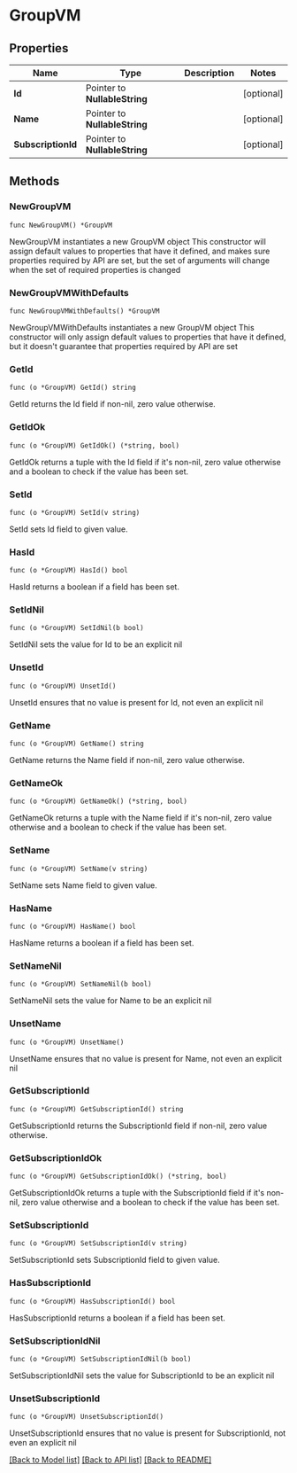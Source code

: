 # GroupVM

## Properties

Name | Type | Description | Notes
------------ | ------------- | ------------- | -------------
**Id** | Pointer to **NullableString** |  | [optional] 
**Name** | Pointer to **NullableString** |  | [optional] 
**SubscriptionId** | Pointer to **NullableString** |  | [optional] 

## Methods

### NewGroupVM

`func NewGroupVM() *GroupVM`

NewGroupVM instantiates a new GroupVM object
This constructor will assign default values to properties that have it defined,
and makes sure properties required by API are set, but the set of arguments
will change when the set of required properties is changed

### NewGroupVMWithDefaults

`func NewGroupVMWithDefaults() *GroupVM`

NewGroupVMWithDefaults instantiates a new GroupVM object
This constructor will only assign default values to properties that have it defined,
but it doesn't guarantee that properties required by API are set

### GetId

`func (o *GroupVM) GetId() string`

GetId returns the Id field if non-nil, zero value otherwise.

### GetIdOk

`func (o *GroupVM) GetIdOk() (*string, bool)`

GetIdOk returns a tuple with the Id field if it's non-nil, zero value otherwise
and a boolean to check if the value has been set.

### SetId

`func (o *GroupVM) SetId(v string)`

SetId sets Id field to given value.

### HasId

`func (o *GroupVM) HasId() bool`

HasId returns a boolean if a field has been set.

### SetIdNil

`func (o *GroupVM) SetIdNil(b bool)`

 SetIdNil sets the value for Id to be an explicit nil

### UnsetId
`func (o *GroupVM) UnsetId()`

UnsetId ensures that no value is present for Id, not even an explicit nil
### GetName

`func (o *GroupVM) GetName() string`

GetName returns the Name field if non-nil, zero value otherwise.

### GetNameOk

`func (o *GroupVM) GetNameOk() (*string, bool)`

GetNameOk returns a tuple with the Name field if it's non-nil, zero value otherwise
and a boolean to check if the value has been set.

### SetName

`func (o *GroupVM) SetName(v string)`

SetName sets Name field to given value.

### HasName

`func (o *GroupVM) HasName() bool`

HasName returns a boolean if a field has been set.

### SetNameNil

`func (o *GroupVM) SetNameNil(b bool)`

 SetNameNil sets the value for Name to be an explicit nil

### UnsetName
`func (o *GroupVM) UnsetName()`

UnsetName ensures that no value is present for Name, not even an explicit nil
### GetSubscriptionId

`func (o *GroupVM) GetSubscriptionId() string`

GetSubscriptionId returns the SubscriptionId field if non-nil, zero value otherwise.

### GetSubscriptionIdOk

`func (o *GroupVM) GetSubscriptionIdOk() (*string, bool)`

GetSubscriptionIdOk returns a tuple with the SubscriptionId field if it's non-nil, zero value otherwise
and a boolean to check if the value has been set.

### SetSubscriptionId

`func (o *GroupVM) SetSubscriptionId(v string)`

SetSubscriptionId sets SubscriptionId field to given value.

### HasSubscriptionId

`func (o *GroupVM) HasSubscriptionId() bool`

HasSubscriptionId returns a boolean if a field has been set.

### SetSubscriptionIdNil

`func (o *GroupVM) SetSubscriptionIdNil(b bool)`

 SetSubscriptionIdNil sets the value for SubscriptionId to be an explicit nil

### UnsetSubscriptionId
`func (o *GroupVM) UnsetSubscriptionId()`

UnsetSubscriptionId ensures that no value is present for SubscriptionId, not even an explicit nil

[[Back to Model list]](../README.md#documentation-for-models) [[Back to API list]](../README.md#documentation-for-api-endpoints) [[Back to README]](../README.md)


